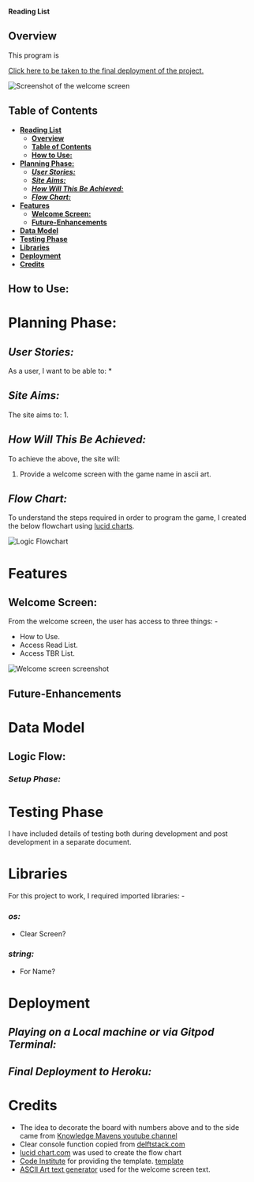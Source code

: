  **Reading List**

## **Overview**
This program is  
  
[Click here to be taken to the final deployment of the project.]()

![Screenshot of the welcome screen]()

## **Table of Contents** 
* [**Reading List**](#reading-list)
  * [**Overview**](#overview)
  * [**Table of Contents**](#table-of-contents)
  * [**How to Use:**](#how-to-use)
* [**Planning Phase:**](#planning-phase)
  * [***User Stories:***](#user-stories)
  * [***Site Aims:***](#site-aims)
  * [***How Will This Be Achieved:***](#how-will-this-be-achieved)
  * [***Flow Chart:***](#flow-chart)
* [**Features**](#features)
  * [**Welcome Screen:**](#welcome-screen)
  * [**Future-Enhancements**](#future-enhancements)
* [**Data Model**](#data-model)
* [**Testing Phase**](#testing-phase)
* [**Libraries**](#libraries)
* [**Deployment**](#deployment)
* [**Credits**](#credits)

## **How to Use:**

# **Planning Phase:**
## ***User Stories:***
As a user, I want to be able to:
* 

## ***Site Aims:***
The site aims to:
1.
  
## ***How Will This Be Achieved:***
To achieve the above, the site will:
1. Provide a welcome screen with the game name in ascii art.

## ***Flow Chart:***
To understand the steps required in order to program the game, I created the below flowchart using [lucid charts](https://www.lucidchart.com/).  

![Logic Flowchart]() 

# **Features**
 
## **Welcome Screen:**
From the welcome screen, the user has access to three things: -
* How to Use.
* Access Read List.
* Access TBR List.  
  
![Welcome screen screenshot]()

## **Future-Enhancements**

# **Data Model**

## **Logic Flow:**

### ***Setup Phase:***

# **Testing Phase**
I have included details of testing both during development and post development in a separate document.

# **Libraries**
For this project to work, I required imported libraries: -
### ***os:***
  * Clear Screen?
### ***string:***
   * For Name?

# **Deployment**

## ***Playing on a Local machine or via Gitpod Terminal:***

## ***Final Deployment to Heroku:***  

# **Credits**
* The idea to decorate the board with numbers above and to the side came from [Knowledge Mavens youtube channel](https://youtu.be/alJH_c9t4zw)
* Clear console function copied from [delftstack.com](https://www.delftstack.com/howto/python/python-clear-console/)
* [lucid chart.com](https://www.lucidchart.com/) was used to create the flow chart
* [Code Institute](https://codeinstitute.net/) for providing the template. [template](https://github.com/Code-Institute-Org/python-essentials-template) 
* [ASCII Art text generator](http://www.network-science.de/ascii/) used for the welcome screen text.